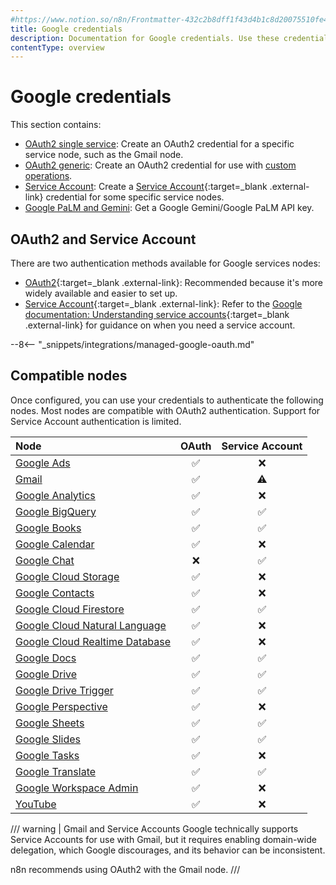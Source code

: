 ```yaml
---
#https://www.notion.so/n8n/Frontmatter-432c2b8dff1f43d4b1c8d20075510fe4
title: Google credentials
description: Documentation for Google credentials. Use these credentials to authenticate Google in n8n, a workflow automation platform.
contentType: overview
---
```


# Google credentials

This section contains:

* [OAuth2 single service](/integrations/builtin/credentials/google/oauth-single-service.md): Create an OAuth2 credential for a specific service node, such as the Gmail node.
* [OAuth2 generic](/integrations/builtin/credentials/google/oauth-generic.md): Create an OAuth2 credential for use with [custom operations](/integrations/custom-operations.md).
* [Service Account](/integrations/builtin/credentials/google/service-account.md): Create a [Service Account](https://cloud.google.com/iam/docs/service-account-overview){:target=_blank .external-link} credential for some specific service nodes.
* [Google PaLM and Gemini](/integrations/builtin/credentials/googleai.md): Get a Google Gemini/Google PaLM API key.


## OAuth2 and Service Account

There are two authentication methods available for Google services nodes:

* [OAuth2](https://developers.google.com/identity/protocols/oauth2){:target=_blank .external-link}: Recommended because it's more widely available and easier to set up.
* [Service Account](https://cloud.google.com/iam/docs/understanding-service-accounts){:target=_blank .external-link}: Refer to the [Google documentation: Understanding service accounts](https://cloud.google.com/iam/docs/understanding-service-accounts){:target=_blank .external-link} for guidance on when you need a service account.

--8<-- "_snippets/integrations/managed-google-oauth.md"

## Compatible nodes

Once configured, you can use your credentials to authenticate the following nodes. Most nodes are compatible with OAuth2 authentication. Support for Service Account authentication is limited.


| Node | OAuth | Service Account |
| :--- | :---: | :-------------: |
| [Google Ads](/integrations/builtin/app-nodes/n8n-nodes-base.googleads.md) | :white_check_mark: | :x: |
| [Gmail](/integrations/builtin/app-nodes/n8n-nodes-base.gmail/index.md) | :white_check_mark: | :warning: |
| [Google Analytics](/integrations/builtin/app-nodes/n8n-nodes-base.googleanalytics.md) | :white_check_mark: | :x: |
| [Google BigQuery](/integrations/builtin/app-nodes/n8n-nodes-base.googlebigquery.md) | :white_check_mark: | :white_check_mark: |
| [Google Books](/integrations/builtin/app-nodes/n8n-nodes-base.googlebooks.md) | :white_check_mark: | :white_check_mark: |
| [Google Calendar](/integrations/builtin/app-nodes/n8n-nodes-base.googlecalendar/index.md) | :white_check_mark: | :x: |
| [Google Chat](/integrations/builtin/app-nodes/n8n-nodes-base.googlechat.md) | :x: | :white_check_mark: |
| [Google Cloud Storage](/integrations/builtin/app-nodes/n8n-nodes-base.googlecloudstorage.md) | :white_check_mark: | :x: |
| [Google Contacts](/integrations/builtin/app-nodes/n8n-nodes-base.googlecontacts.md) | :white_check_mark: | :x: |
| [Google Cloud Firestore](/integrations/builtin/app-nodes/n8n-nodes-base.googlecloudfirestore.md) | :white_check_mark: | :white_check_mark: |
| [Google Cloud Natural Language](/integrations/builtin/app-nodes/n8n-nodes-base.googlecloudnaturallanguage.md) | :white_check_mark: | :x: |
| [Google Cloud Realtime Database](/integrations/builtin/app-nodes/n8n-nodes-base.googlecloudrealtimedatabase.md) | :white_check_mark: | :x: |
| [Google Docs](/integrations/builtin/app-nodes/n8n-nodes-base.googledocs.md) | :white_check_mark: | :white_check_mark: |
| [Google Drive](/integrations/builtin/app-nodes/n8n-nodes-base.googledrive/index.md) | :white_check_mark: | :white_check_mark: |
| [Google Drive Trigger](/integrations/builtin/trigger-nodes/n8n-nodes-base.googledrivetrigger/index.md) | :white_check_mark: | :white_check_mark: |
| [Google Perspective](/integrations/builtin/app-nodes/n8n-nodes-base.googleperspective.md) | :white_check_mark: | :x: |
| [Google Sheets](/integrations/builtin/app-nodes/n8n-nodes-base.googlesheets/index.md) | :white_check_mark: | :white_check_mark: |
| [Google Slides](/integrations/builtin/app-nodes/n8n-nodes-base.googleslides.md) | :white_check_mark: | :white_check_mark: |
| [Google Tasks](/integrations/builtin/app-nodes/n8n-nodes-base.googletasks.md) | :white_check_mark: | :x: |
| [Google Translate](/integrations/builtin/app-nodes/n8n-nodes-base.googletranslate.md) | :white_check_mark: | :white_check_mark: |
| [Google Workspace Admin](/integrations/builtin/app-nodes/n8n-nodes-base.gsuiteadmin.md) | :white_check_mark: | :x: |
| [YouTube](/integrations/builtin/app-nodes/n8n-nodes-base.youtube.md) | :white_check_mark: | :x: |

/// warning | Gmail and Service Accounts
Google technically supports Service Accounts for use with Gmail, but it requires enabling domain-wide delegation, which Google discourages, and its behavior can be inconsistent.

n8n recommends using OAuth2 with the Gmail node.
///

